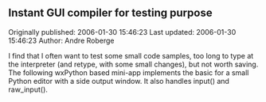 ## Instant GUI compiler for testing purpose

Originally published: 2006-01-30 15:46:23
Last updated: 2006-01-30 15:46:23
Author: Andre Roberge

I find that I often want to test some small code samples, too long to type at the interpreter (and retype, with some small changes), but not worth saving.  The following wxPython based mini-app implements the basic for a small Python editor with a side output window.  It also handles input() and raw_input().
